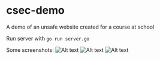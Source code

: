 # csec-demo
A demo of an unsafe website created for a course at school

Run server with `go run server.go`

Some screenshots:
![Alt text](/screnshots/screen1.png?raw=true "Screenshot 1")
![Alt text](/screnshots/screen2.png?raw=true "Screenshot 2")
![Alt text](/screnshots/screen2.png?raw=true "Screenshot 3")
